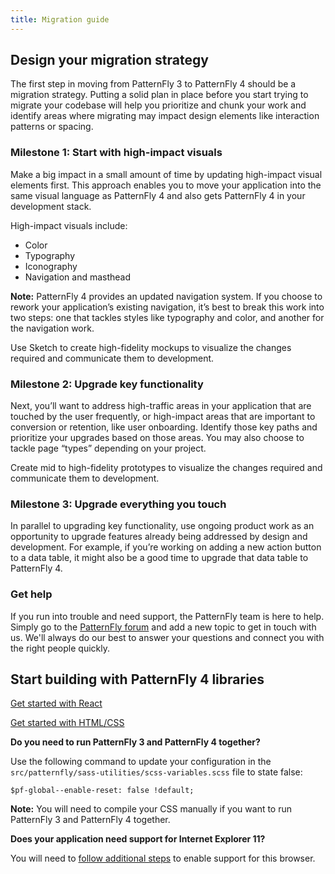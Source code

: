 ```yaml
---
title: Migration guide
---
```


## Design your migration strategy
The first step in moving from PatternFly 3 to PatternFly 4 should be a migration strategy. Putting a solid plan in place before you start trying to migrate your codebase will help you prioritize and chunk your work and identify areas where migrating may impact design elements like interaction patterns or spacing.

### Milestone 1: Start with high-impact visuals
Make a big impact in a small amount of time by updating high-impact visual elements first. This approach enables you to move your application into the same visual language as PatternFly 4 and also gets PatternFly 4 in your development stack.

High-impact visuals include:
* Color
* Typography
* Iconography
* Navigation and masthead

**Note:** PatternFly 4 provides an updated navigation system. If you choose to rework your application’s existing navigation, it’s best to break this work into two steps: one that tackles styles like typography and color, and another for the navigation work.

Use Sketch to create high-fidelity mockups to visualize the changes required and communicate them to development.

### Milestone 2: Upgrade key functionality
Next, you’ll want to address high-traffic areas in your application that are touched by the user frequently, or high-impact areas that are important to conversion or retention, like user onboarding. Identify those key paths and prioritize your upgrades based on those areas. You may also choose to tackle page “types” depending on your project.

Create mid to high-fidelity prototypes to visualize the changes required and communicate them to development.

### Milestone 3: Upgrade everything you touch
In parallel to upgrading key functionality, use ongoing product work as an opportunity to upgrade features already being addressed by design and development. For example, if you’re working on adding a new action button to a data table, it might also be a good time to upgrade that data table to PatternFly 4.

### Get help
If you run into trouble and need support, the PatternFly team is here to help. Simply go to the [PatternFly forum](https://forum.patternfly.org/c/support) and add a new topic to get in touch with us. We'll always do our best to answer your questions and connect you with the right people quickly.

## Start building with PatternFly 4 libraries
[Get started with React](/get-started/developers#react)

[Get started with HTML/CSS](/get-started/developers#htmlcss)

**Do you need to run PatternFly 3 and PatternFly 4 together?**

Use the following command to update your configuration in the `src/patternfly/sass-utilities/scss-variables.scss` file to state false:

`$pf-global--enable-reset: false !default;`

**Note:** You will need to compile your CSS manually if you want to run PatternFly 3 and PatternFly 4 together.

**Does your application need support for Internet Explorer 11?**

You will need to [follow additional steps](https://github.com/patternfly/patternfly-next/wiki/IE11-Support) to enable support for this browser.
